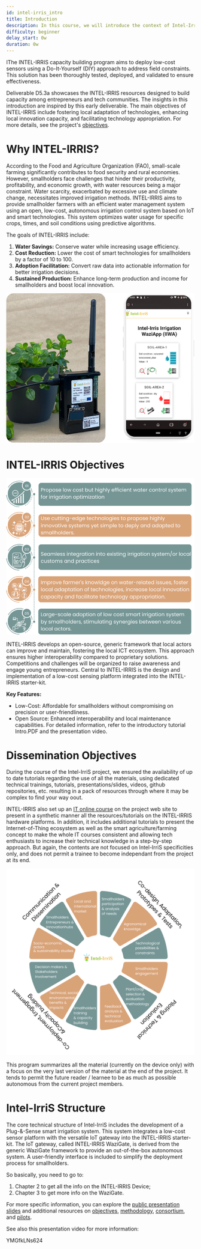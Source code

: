 ```yaml
---
id: intel-irris_intro
title: Introduction
description: In this course, we will introduce the context of Intel-IrriS and the goal of this program.
difficulty: beginner
delay_start: 0w
duration: 0w
---
```



IThe INTEL-IRRIS capacity building program aims to deploy low-cost sensors using a Do-It-Yourself (DIY) approach to address field constraints. This solution has been thoroughly tested, deployed, and validated to ensure effectiveness.

Deliverable D5.3a showcases the INTEL-IRRIS resources designed to build capacity among entrepreneurs and tech communities. The insights in this introduction are inspired by this early deliverable. The main objectives of INTEL-IRRIS include fostering local adaptation of technologies, enhancing local innovation capacity, and facilitating technology appropriation. For more details, see the project's [objectives](https://intel-irris.eu/objectives).

Why INTEL-IRRIS?
=========================
According to the Food and Agriculture Organization (FAO), small-scale farming significantly contributes to food security and rural economies. However, smallholders face challenges that hinder their productivity, profitability, and economic growth, with water resources being a major constraint. Water scarcity, exacerbated by excessive use and climate change, necessitates improved irrigation methods. INTEL-IRRIS aims to provide smallholder farmers with an efficient water management system using an open, low-cost, autonomous irrigation control system based on IoT and smart technologies. This system optimizes water usage for specific crops, times, and soil conditions using predictive algorithms.

The goals of INTEL-IRRIS include:

1. **Water Savings:** Conserve water while increasing usage efficiency.
2. **Cost Reduction:** Lower the cost of smart technologies for smallholders by a factor of 10 to 100.
3. **Adoption Facilitation:** Convert raw data into actionable information for better irrigation decisions.
4. **Sustained Production:** Enhance long-term production and income for smallholders and boost local innovation.

![Intel-Irris](img/Intel-IRRIS.png)

INTEL-IRRIS Objectives
================================================================

![INTEL-IRRIS Objectives](img/objectives.png)


INTEL-IRRIS develops an open-source, generic framework that local actors can improve and maintain, fostering the local ICT ecosystem. This approach ensures higher interoperability compared to proprietary solutions. Competitions and challenges will be organized to raise awareness and engage young entrepreneurs. Central to INTEL-IRRIS is the design and implementation of a low-cost sensing platform integrated into the INTEL-IRRIS starter-kit.

**Key Features:**

- Low-Cost: Affordable for smallholders without compromising on precision or user-friendliness.
- Open Source: Enhanced interoperability and local maintenance capabilities.
For detailed information, refer to the introductory tutorial Intro.PDF and the presentation video.





Dissemination Objectives
======================

During the course of the Intel-IrriS project, we ensured the availability of up to date tutorials regarding the use of all the materials, using dedicated technical trainings, tutorials, presentations/slides, videos, github repositories, etc. resulting in a pack of resources through where it may be complex to find your way oout. 

INTEL-IRRIS also set up an [IT online course](https://intel-irris.eu/intel-irris-it-iot-courses) on the project web site to present in a synthetic manner all the resources/tutorials on the INTEL-IRRIS hardware platforms. In addition, it includes additional tutorials to present the Internet-of-Thing ecosystem as well as the smart agriculture/farming concept to make the whole IT courses consistent and allowing tech enthusiasts to increase their technical knowledge in a step-by-step approach. But again, the contents are not focused on Intel-IrriS specificities only, and does not permit a trainee to become independant from the project at its end.

![Dissemination objective](<img/Dissemation objectives.png>)

This program summarizes all the material (currently on the device only) with a focus on the very last version of the material at the end of the project. It tends to permit the future reader / learnee to be as much as possible autonomous from the current project members.


Intel-IrriS Structure
=====================



The core technical structure of Intel-IrriS includes the development of a Plug-&-Sense smart irrigation system. This system integrates a low-cost sensor platform with the versatile IoT gateway into the INTEL-IRRIS starter-kit. The IoT gateway, called INTEL-IRRIS WaziGate, is derived from the generic WaziGate framework to provide an out-of-the-box autonomous system. A user-friendly interface is included to simplify the deployment process for smallholders.

So basically, you need to go to:

1. Chapter 2 to get all the info on the INTEL-IRRIS Device;
2. Chapter 3 to get more info on the WaziGate.

For more specific information, you can explore the [public presentation slides](github/PRIMA-Intel-IrriS/Tutorials/Intel-Irris-public-presentation-starter-kit-en.pdf) and additional resources on [objectives](https://intel-irris.eu/objectives), [methodology](https://intel-irris.eu/methodology), [consortium](https://intel-irris.eu/consortium), and [pilots](https://intel-irris.eu/pilots).



See also this presentation video for more information:

<youtube>YMGfkLNs624</youtube>

<!-- [![INTEL-IRRIS's interview video presenting the project and benefits of Edge-Computing technologies Why these choices](img/intelirris_pres_video.png)](https://www.youtube.com/watch?v=) -->




